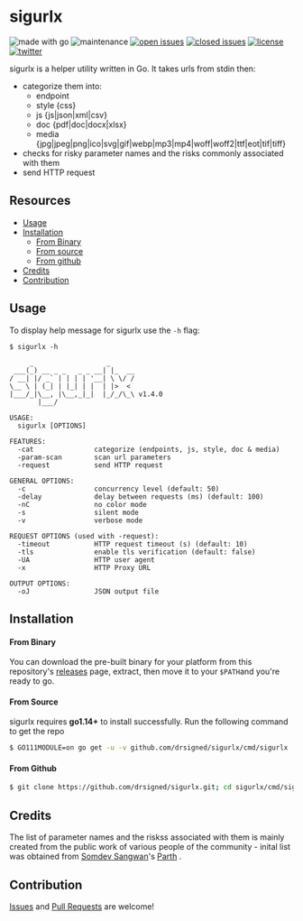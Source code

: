 # sigurlx

![made with go](https://img.shields.io/badge/made%20with-Go-0040ff.svg) ![maintenance](https://img.shields.io/badge/maintained%3F-yes-0040ff.svg) [![open issues](https://img.shields.io/github/issues-raw/drsigned/sigurlx.svg?style=flat&color=0040ff)](https://github.com/drsigned/sigurlx/issues?q=is:issue+is:open) [![closed issues](https://img.shields.io/github/issues-closed-raw/drsigned/sigurlx.svg?style=flat&color=0040ff)](https://github.com/drsigned/sigurlx/issues?q=is:issue+is:closed) [![license](https://img.shields.io/badge/license-MIT-gray.svg?colorB=0040FF)](https://github.com/drsigned/sigurlx/blob/master/LICENSE) [![twitter](https://img.shields.io/badge/twitter-@drsigned-0040ff.svg)](https://twitter.com/drsigned)

sigurlx is a helper utility written in Go. It takes urls from stdin then:

* categorize them into:
    * endpoint
    * style {css}
    * js {js|json|xml|csv}
    * doc {pdf|doc|docx|xlsx}
    * media {jpg|jpeg|png|ico|svg|gif|webp|mp3|mp4|woff|woff2|ttf|eot|tif|tiff}
* checks for risky parameter names and the risks commonly associated with them
* send HTTP request

## Resources

* [Usage](#usage)
* [Installation](#installation)
    * [From Binary](#from-binary)
    * [From source](#from-source)
    * [From github](#from-github)
* [Credits](#credits)
* [Contribution](#contribution)

## Usage

To display help message for sigurlx use the `-h` flag:

```
$ sigurlx -h

     _                  _      
 ___(_) __ _ _   _ _ __| |_  __
/ __| |/ _` | | | | '__| \ \/ /
\__ \ | (_| | |_| | |  | |>  < 
|___/_|\__, |\__,_|_|  |_/_/\_\ v1.4.0
       |___/

USAGE:
  sigurlx [OPTIONS]

FEATURES:
  -cat               categorize (endpoints, js, style, doc & media)
  -param-scan        scan url parameters
  -request           send HTTP request

GENERAL OPTIONS:
  -c                 concurrency level (default: 50)
  -delay             delay between requests (ms) (default: 100)
  -nC                no color mode
  -s                 silent mode
  -v                 verbose mode

REQUEST OPTIONS (used with -request):
  -timeout           HTTP request timeout (s) (default: 10)
  -tls               enable tls verification (default: false)
  -UA                HTTP user agent
  -x                 HTTP Proxy URL

OUTPUT OPTIONS:
  -oJ                JSON output file
```

## Installation

#### From Binary

You can download the pre-built binary for your platform from this repository's [releases](https://github.com/drsigned/sigurlx/releases/) page, extract, then move it to your `$PATH`and you're ready to go.

#### From Source

sigurlx requires **go1.14+** to install successfully. Run the following command to get the repo

```bash
$ GO111MODULE=on go get -u -v github.com/drsigned/sigurlx/cmd/sigurlx
```

#### From Github

```bash
$ git clone https://github.com/drsigned/sigurlx.git; cd sigurlx/cmd/sigurlx/; go build; mv sigurlx /usr/local/bin/; sigurlx -h
```

## Credits

The list of parameter names and the riskss associated with them is mainly created from the public work of various people of the community - inital list was obtained from [Somdev Sangwan](https://github.com/s0md3v)'s [Parth](https://github.com/s0md3v/Parth) .

## Contribution

[Issues](https://github.com/drsigned/sigurlx/issues) and [Pull Requests](https://github.com/drsigned/sigurlx/pulls) are welcome!